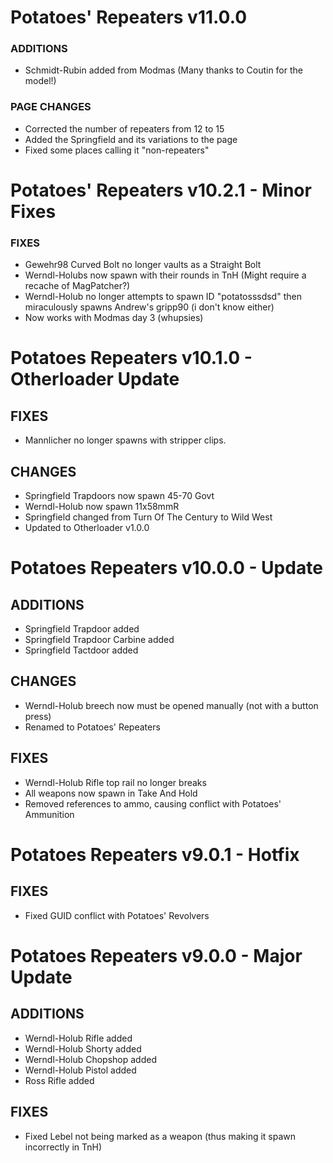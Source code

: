 # Potatoes' Repeaters v11.0.0

### ADDITIONS
- Schmidt-Rubin added from Modmas (Many thanks to Coutin for the model!)

### PAGE CHANGES
- Corrected the number of repeaters from 12 to 15
- Added the Springfield and its variations to the page
- Fixed some places calling it "non-repeaters"

# Potatoes' Repeaters v10.2.1 - Minor Fixes

### FIXES
- Gewehr98 Curved Bolt no longer vaults as a Straight Bolt
- Werndl-Holubs now spawn with their rounds in TnH (Might require a recache of MagPatcher?)
- Werndl-Holub no longer attempts to spawn ID "potatosssdsd" then miraculously spawns Andrew's gripp90 (i don't know either)
- Now works with Modmas day 3 (whupsies)


# Potatoes Repeaters v10.1.0 - Otherloader Update

## FIXES

- Mannlicher no longer spawns with stripper clips.

## CHANGES
- Springfield Trapdoors now spawn 45-70 Govt
- Werndl-Holub now spawn 11x58mmR
- Springfield changed from Turn Of The Century to Wild West
- Updated to Otherloader v1.0.0

# Potatoes Repeaters v10.0.0 - Update

## ADDITIONS
- Springfield Trapdoor added
- Springfield Trapdoor Carbine added
- Springfield Tactdoor added

## CHANGES
- Werndl-Holub breech now must be opened manually (not with a button press)
- Renamed to Potatoes' Repeaters

## FIXES
- Werndl-Holub Rifle top rail no longer breaks
- All weapons now spawn in Take And Hold
- Removed references to ammo, causing conflict with Potatoes' Ammunition

# Potatoes Repeaters v9.0.1 - Hotfix

## FIXES
- Fixed GUID conflict with Potatoes' Revolvers

# Potatoes Repeaters v9.0.0 - Major Update

## ADDITIONS
- Werndl-Holub Rifle added
- Werndl-Holub Shorty added
- Werndl-Holub Chopshop added
- Werndl-Holub Pistol added
- Ross Rifle added

## FIXES
- Fixed Lebel not being marked as a weapon (thus making it spawn incorrectly in TnH)

